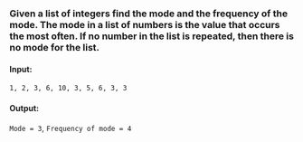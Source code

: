 ### Given a list of integers find the mode and the frequency of the mode. The mode in a list of numbers is the value that occurs the most often. If no number in the list is repeated, then there is no mode for the list.

#### Input: 
`1, 2, 3, 6, 10, 3, 5, 6, 3, 3`
#### Output: 
`Mode = 3`, `Frequency of mode = 4` 
